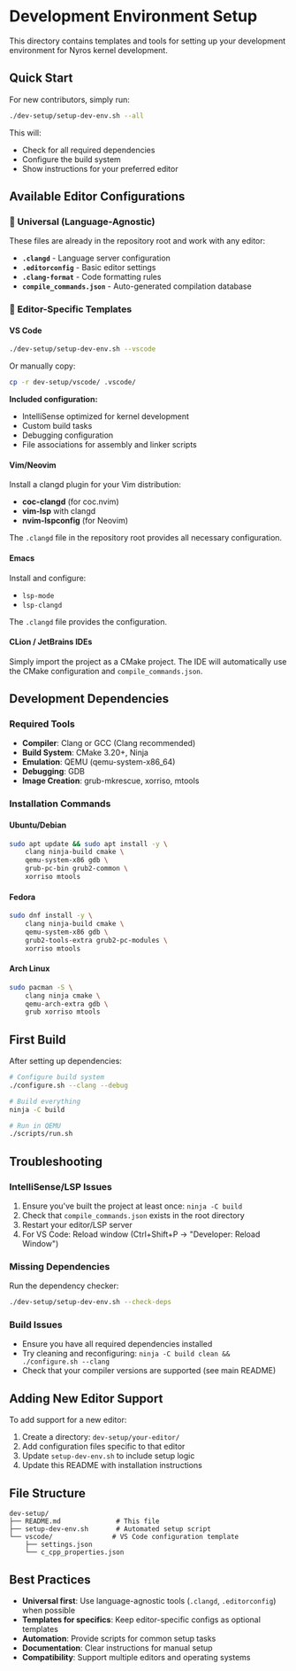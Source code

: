 # Development Environment Setup

This directory contains templates and tools for setting up your development environment for Nyros kernel development.

## Quick Start

For new contributors, simply run:

```bash
./dev-setup/setup-dev-env.sh --all
```

This will:
- Check for all required dependencies
- Configure the build system
- Show instructions for your preferred editor

## Available Editor Configurations

### 🔧 Universal (Language-Agnostic)
These files are already in the repository root and work with any editor:

- **`.clangd`** - Language server configuration
- **`.editorconfig`** - Basic editor settings
- **`.clang-format`** - Code formatting rules
- **`compile_commands.json`** - Auto-generated compilation database

### 📝 Editor-Specific Templates

#### VS Code
```bash
./dev-setup/setup-dev-env.sh --vscode
```

Or manually copy:
```bash
cp -r dev-setup/vscode/ .vscode/
```

**Included configuration:**
- IntelliSense optimized for kernel development
- Custom build tasks
- Debugging configuration
- File associations for assembly and linker scripts

#### Vim/Neovim
Install a clangd plugin for your Vim distribution:
- **coc-clangd** (for coc.nvim)
- **vim-lsp** with clangd
- **nvim-lspconfig** (for Neovim)

The `.clangd` file in the repository root provides all necessary configuration.

#### Emacs
Install and configure:
- `lsp-mode`
- `lsp-clangd`

The `.clangd` file provides the configuration.

#### CLion / JetBrains IDEs
Simply import the project as a CMake project. The IDE will automatically use the CMake configuration and `compile_commands.json`.

## Development Dependencies

### Required Tools
- **Compiler**: Clang or GCC (Clang recommended)
- **Build System**: CMake 3.20+, Ninja
- **Emulation**: QEMU (qemu-system-x86_64)
- **Debugging**: GDB
- **Image Creation**: grub-mkrescue, xorriso, mtools

### Installation Commands

#### Ubuntu/Debian
```bash
sudo apt update && sudo apt install -y \
    clang ninja-build cmake \
    qemu-system-x86 gdb \
    grub-pc-bin grub2-common \
    xorriso mtools
```

#### Fedora
```bash
sudo dnf install -y \
    clang ninja-build cmake \
    qemu-system-x86 gdb \
    grub2-tools-extra grub2-pc-modules \
    xorriso mtools
```

#### Arch Linux
```bash
sudo pacman -S \
    clang ninja cmake \
    qemu-arch-extra gdb \
    grub xorriso mtools
```

## First Build

After setting up dependencies:

```bash
# Configure build system
./configure.sh --clang --debug

# Build everything
ninja -C build

# Run in QEMU
./scripts/run.sh
```

## Troubleshooting

### IntelliSense/LSP Issues
1. Ensure you've built the project at least once: `ninja -C build`
2. Check that `compile_commands.json` exists in the root directory
3. Restart your editor/LSP server
4. For VS Code: Reload window (Ctrl+Shift+P → "Developer: Reload Window")

### Missing Dependencies
Run the dependency checker:
```bash
./dev-setup/setup-dev-env.sh --check-deps
```

### Build Issues
- Ensure you have all required dependencies installed
- Try cleaning and reconfiguring: `ninja -C build clean && ./configure.sh --clang`
- Check that your compiler versions are supported (see main README)

## Adding New Editor Support

To add support for a new editor:

1. Create a directory: `dev-setup/your-editor/`
2. Add configuration files specific to that editor
3. Update `setup-dev-env.sh` to include setup logic
4. Update this README with installation instructions

## File Structure

```
dev-setup/
├── README.md              # This file
├── setup-dev-env.sh       # Automated setup script
└── vscode/               # VS Code configuration template
    ├── settings.json
    └── c_cpp_properties.json
```

## Best Practices

- **Universal first**: Use language-agnostic tools (`.clangd`, `.editorconfig`) when possible
- **Templates for specifics**: Keep editor-specific configs as optional templates
- **Automation**: Provide scripts for common setup tasks
- **Documentation**: Clear instructions for manual setup
- **Compatibility**: Support multiple editors and operating systems
